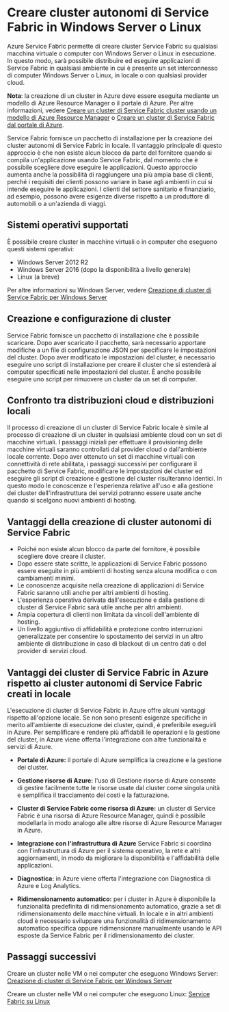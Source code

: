<properties
   pageTitle="Creare cluster di Azure Service Fabric su Windows Server e Linux | Microsoft Azure"
   description="I cluster di Service Fabric vengono eseguiti in Windows Server e Linux, per poter distribuire e ospitare le applicazioni di Service Fabric in qualsiasi ambiente che esegue Windows Server o Linux."
   services="service-fabric"
   documentationCenter=".net"
   authors="Chackdan"
   manager="timlt"
   editor=""/> 

<tags
   ms.service="service-fabric"
   ms.devlang="dotNet"
   ms.topic="article"
   ms.tgt_pltfrm="NA"
   ms.workload="NA"
   ms.date="09/09/2016"
   ms.author="chackdan"/> 

# Creare cluster autonomi di Service Fabric in Windows Server o Linux
Azure Service Fabric permette di creare cluster Service Fabric su qualsiasi macchina virtuale o computer con Windows Server o Linux in esecuzione. In questo modo, sarà possibile distribuire ed eseguire applicazioni di Service Fabric in qualsiasi ambiente in cui è presente un set interconnesso di computer Windows Server o Linux, in locale o con qualsiasi provider cloud.

**Nota**: la creazione di un cluster in Azure deve essere eseguita mediante un modello di Azure Resource Manager o il portale di Azure. Per altre informazioni, vedere [Creare un cluster di Service Fabric cluster usando un modello di Azure Resource Manager](service-fabric-cluster-creation-via-arm.md) o [Creare un cluster di Service Fabric dal portale di Azure](service-fabric-cluster-creation-via-portal.md).

Service Fabric fornisce un pacchetto di installazione per la creazione dei cluster autonomi di Service Fabric in locale. Il vantaggio principale di questo approccio è che non esiste alcun blocco da parte del fornitore quando si compila un'applicazione usando Service Fabric, dal momento che è possibile scegliere dove eseguire le applicazioni. Questo approccio aumenta anche la possibilità di raggiungere una più ampia base di clienti, perché i requisiti dei clienti possono variare in base agli ambienti in cui si intende eseguire le applicazioni. I clienti del settore sanitario e finanziario, ad esempio, possono avere esigenze diverse rispetto a un produttore di automobili o a un'azienda di viaggi.

## Sistemi operativi supportati
È possibile creare cluster in macchine virtuali o in computer che eseguono questi sistemi operativi:

* Windows Server 2012 R2
* Windows Server 2016 (dopo la disponibilità a livello generale)
* Linux (a breve)

Per altre informazioni su Windows Server, vedere [Creazione di cluster di Service Fabric per Windows Server](service-fabric-cluster-creation-for-windows-server.md)

## Creazione e configurazione di cluster
Service Fabric fornisce un pacchetto di installazione che è possibile scaricare. Dopo aver scaricato il pacchetto, sarà necessario apportare modifiche a un file di configurazione JSON per specificare le impostazioni del cluster. Dopo aver modificato le impostazioni del cluster, è necessario eseguire uno script di installazione per creare il cluster che si estenderà ai computer specificati nelle impostazioni del cluster. È anche possibile eseguire uno script per rimuovere un cluster da un set di computer.

## Confronto tra distribuzioni cloud e distribuzioni locali
Il processo di creazione di un cluster di Service Fabric locale è simile al processo di creazione di un cluster in qualsiasi ambiente cloud con un set di macchine virtuali. I passaggi iniziali per effettuare il provisioning delle macchine virtuali saranno controllati dal provider cloud o dall'ambiente locale corrente. Dopo aver ottenuto un set di macchine virtuali con connettività di rete abilitata, i passaggi successivi per configurare il pacchetto di Service Fabric, modificare le impostazioni del cluster ed eseguire gli script di creazione e gestione del cluster risulteranno identici. In questo modo le conoscenze e l'esperienza relative all'uso e alla gestione dei cluster dell'infrastruttura dei servizi potranno essere usate anche quando si scelgono nuovi ambienti di hosting.

## Vantaggi della creazione di cluster autonomi di Service Fabric
* Poiché non esiste alcun blocco da parte del fornitore, è possibile scegliere dove creare il cluster.
* Dopo essere state scritte, le applicazioni di Service Fabric possono essere eseguite in più ambienti di hosting senza alcuna modifica o con cambiamenti minimi.
* Le conoscenze acquisite nella creazione di applicazioni di Service Fabric saranno utili anche per altri ambienti di hosting.
* L'esperienza operativa derivata dall'esecuzione e dalla gestione di cluster di Service Fabric sarà utile anche per altri ambienti.
* Ampia copertura di clienti non limitata da vincoli dell'ambiente di hosting.
* Un livello aggiuntivo di affidabilità e protezione contro interruzioni generalizzate per consentire lo spostamento dei servizi in un altro ambiente di distribuzione in caso di blackout di un centro dati o del provider di servizi cloud.

## Vantaggi dei cluster di Service Fabric in Azure rispetto ai cluster autonomi di Service Fabric creati in locale
L'esecuzione di cluster di Service Fabric in Azure offre alcuni vantaggi rispetto all'opzione locale. Se non sono presenti esigenze specifiche in merito all'ambiente di esecuzione dei cluster, quindi, è preferibile eseguirli in Azure. Per semplificare e rendere più affidabili le operazioni e la gestione del cluster, in Azure viene offerta l'integrazione con altre funzionalità e servizi di Azure.

* **Portale di Azure:** il portale di Azure semplifica la creazione e la gestione dei cluster.

* **Gestione risorse di Azure:** l'uso di Gestione risorse di Azure consente di gestire facilmente tutte le risorse usate dal cluster come singola unità e semplifica il tracciamento dei costi e la fatturazione.
* **Cluster di Service Fabric come risorsa di Azure:** un cluster di Service Fabric è una risorsa di Azure Resource Manager, quindi è possibile modellarla in modo analogo alle altre risorse di Azure Resource Manager in Azure.
* **Integrazione con l'infrastruttura di Azure** Service Fabric si coordina con l'infrastruttura di Azure per il sistema operativo, la rete e altri aggiornamenti, in modo da migliorare la disponibilità e l'affidabilità delle applicazioni.
* **Diagnostica:** in Azure viene offerta l'integrazione con Diagnostica di Azure e Log Analytics.
* **Ridimensionamento automatico:** per i cluster in Azure è disponibile la funzionalità predefinita di ridimensionamento automatico, grazie a set di ridimensionamento delle macchine virtuali. In locale e in altri ambienti cloud è necessario sviluppare una funzionalità di ridimensionamento automatico specifica oppure ridimensionare manualmente usando le API esposte da Service Fabric per il ridimensionamento dei cluster.

## Passaggi successivi
Creare un cluster nelle VM o nei computer che eseguono Windows Server: [Creazione di cluster di Service Fabric per Windows Server](service-fabric-cluster-creation-for-windows-server.md)

Creare un cluster nelle VM o nei computer che eseguono Linux: [Service Fabric su Linux](service-fabric-linux-overview.md)

<!---HONumber=AcomDC_0921_2016-->
